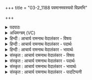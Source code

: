 +++
title = "03-2_1188 पवमानमवस्यवो विप्रमभि"

+++
<details><summary>पदपाठः</summary>

प꣡व꣢꣯मानम्। अ꣣वस्यवः। वि꣡प्र꣢꣯म्। वि। प्र꣣म्। अभि꣢। प्र। गा꣣यत। सुष्वाण꣢म्। दे꣣व꣡वी꣢तये। दे꣣व꣢। वी꣣तये। ११८८।
</details>

<details><summary>अधिमन्त्रम् (VC)</summary>

- पवमानः सोमः
- असितः काश्यपो देवलो वा
- गायत्री
- षड्जः
</details>

<details><summary>हिन्दी : आचार्य रामनाथ वेदालंकार - विषयः</summary>

अबमनुष्योंकोपरमात्माकीस्तुतिकेलियेप्रेरितकरतेहैं।
</details>

<details><summary>हिन्दी : आचार्य रामनाथ वेदालंकार - पदार्थः</summary>

पदार्थान्वयभाषाः -  हे(अवस्यवः)रक्षा चाहनेवाले मनुष्यो!तुम(देववीतये)दिव्यगुणों की प्राप्ति के लिए(पवमानम्)पवित्र करनेवाले, (विप्रम्)विशेषरूप से तृप्ति देनेवाले व पूर्ण करनेवाले, (सुष्वाणम्)आनन्द-रस को अभिषुत करनेवाले परमात्मा को(अभि)लक्ष्य करके(प्र गायत)उत्कृष्ट गान गाओ ॥२॥
</details>

<details><summary>हिन्दी : आचार्य रामनाथ वेदालंकार - भावार्थः</summary>

भावार्थभाषाः -  परमात्मा का गुणगान करने और ध्यान करने से उपासक लोग रक्षा,पवित्रता,तृप्ति,पूर्णता और आनन्द प्राप्त करते हैं ॥२॥
</details>

<details><summary>संस्कृत : आचार्य रामनाथ वेदालंकार - विषयः</summary>

अथ परमात्मस्तुत्यर्थं प्रेरयति।
</details>

<details><summary>संस्कृत : आचार्य रामनाथ वेदालंकार - पदार्थः</summary>

पदार्थान्वयभाषाः -  हे(अवस्यवः)रक्षणेच्छवो जनाः!यूयम्(देववीतये)दिव्यगुणानां प्राप्तये(पवमानम्)पवित्रीकुर्वन्तम्, (विप्रम्)विशेषेण प्रीणयितारम् पूरकं वा।[विपूर्वात् प्रीञ् तर्पणे,प्रा पूरणे इति वा धातोर्डप्रत्यये रूपसिद्धिः,पदपाठे ‘वि-प्रम्’इति दर्शनात्।] (सुष्वाणम्)आनन्दरसं सुतवन्तम् सोमं रसागारं परमात्मानम्(अभि)लक्ष्यीकृत्य(प्र गायत)प्रकर्षेण गानं कुरुत ॥२॥
</details>

<details><summary>संस्कृत : आचार्य रामनाथ वेदालंकार - भावार्थः</summary>

भावार्थभाषाः -  परमात्मनो गुणगानेन ध्यानेन चोपासकै रक्षणं पवित्रता तृप्तिः पूर्णताऽऽनन्दश्च प्राप्यते ॥२॥
</details>

<details><summary>संस्कृत : आचार्य रामनाथ वेदालंकार - पादटिप्पनी</summary>

टिप्पणी:   १.ऋ० ९।१३।२।
</details>